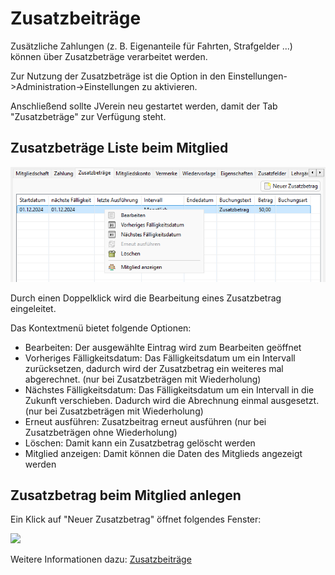# Zusatzbeiträge

Zusätzliche Zahlungen (z. B. Eigenanteile für Fahrten, Strafgelder ...) können über Zusatzbeträge verarbeitet werden.

Zur Nutzung der Zusatzbeträge ist die Option in den Einstellungen->Administration->Einstellungen zu aktivieren.

Anschließend sollte JVerein neu gestartet werden, damit der Tab "Zusatzbeträge" zur Verfügung steht.

## Zusatzbeträge Liste beim Mitglied

![](img/ZusatzbetraegeTab.png)

Durch einen Doppelklick wird die Bearbeitung eines Zusatzbetrag eingeleitet.

Das Kontextmenü bietet folgende Optionen:

* Bearbeiten: Der ausgewählte Eintrag wird zum Bearbeiten geöffnet
* Vorheriges Fälligkeitsdatum: Das Fälligkeitsdatum um ein Intervall zurücksetzen, dadurch wird der Zusatzbetrag ein weiteres mal abgerechnet. (nur bei Zusatzbeträgen mit Wiederholung)
* Nächstes Fälligkeitsdatum: Das Fälligkeitsdatum um ein Intervall in die Zukunft verschieben. Dadurch wird die Abrechnung einmal ausgesetzt. (nur bei Zusatzbeträgen mit Wiederholung)
* Erneut ausführen: Zusatzbeitrag erneut ausführen (nur bei Zusatzbeträgen ohne Wiederholung)
* Löschen: Damit kann ein Zusatzbetrag gelöscht werden
* Mitglied anzeigen: Damit können die Daten des Mitglieds angezeigt werden

## Zusatzbetrag beim Mitglied anlegen

Ein Klick auf "Neuer Zusatzbetrag" öffnet folgendes Fenster:

![](img/ZusatzBetragView.png)

Weitere Informationen dazu: [Zusatzbeiträge](../zusatzbetrage.md)

